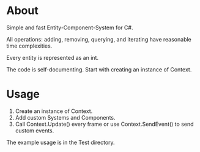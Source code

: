 # About

Simple and fast Entity-Component-System for C#.

All operations: adding, removing, querying, and iterating have reasonable time complexities.

Every entity is represented as an int.

The code is self-documenting. Start with creating an instance of Context.

# Usage

1. Create an instance of Context.
2. Add custom Systems and Components.
3. Call Context.Update() every frame or use Context.SendEvent() to send custom events.

The example usage is in the Test directory.
